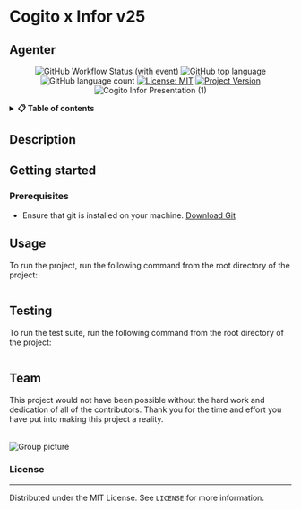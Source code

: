 <!-- TODO: CHANGE ALL INSTANCES OF "TEMPLATE-README" IN ENTIRE PROJECT TO YOUR PROJECT TITLE-->
# Cogito x Infor v25
## Agenter 


<div align="center">

![GitHub Workflow Status (with event)](https://img.shields.io/github/actions/workflow/status/CogitoNTNU/TEMPLATE-README/ci.yml)
![GitHub top language](https://img.shields.io/github/languages/top/CogitoNTNU/TEMPLATE-README)
![GitHub language count](https://img.shields.io/github/languages/count/CogitoNTNU/TEMPLATE-README)
[![License: MIT](https://img.shields.io/badge/License-MIT-yellow.svg)](https://opensource.org/licenses/MIT)
[![Project Version](https://img.shields.io/badge/version-0.0.1-blue)](https://img.shields.io/badge/version-0.0.1-blue)
![Cogito Infor Presentation (1)](https://github.com/user-attachments/assets/59dab0e7-83b3-4817-bd34-ead92445ce33)

</div>



<details> 
<summary><b>📋 Table of contents </b></summary>

- [TEMPLATE-README](#template-readme)
  - [Description](#description)
  - [Getting started](#getting-started)
    - [Prerequisites](#prerequisites)
  - [Usage](#usage)
  - [Testing](#testing)
  - [Team](#team)
    - [License](#license)

</details>

## Description 
<!-- TODO: Provide a brief overview of what this project does and its key features. Please add pictures or videos of the application -->


## Getting started
<!-- TODO: In this Section you describe how to install this project in its intended environment.(i.e. how to get it to run)  
-->

<!-- TODO: Describe how to configure the project (environment variables, config files, etc.).

### Configuration
Create a `.env` file in the root directory of the project and add the following environment variables:

```bash
OPENAI_API_KEY = 'your_openai_api_key'
MONGODB_URI = 'your_secret_key'
```
-->

### Prerequisites
<!-- TODO: In this section you put what is needed for the program to run.
For example: OS version, programs, libraries, etc.  

-->
- Ensure that git is installed on your machine. [Download Git](https://git-scm.com/downloads)



## Usage
To run the project, run the following command from the root directory of the project:
```bash

```
<!-- TODO: Instructions on how to run the project and use its features. -->

## Testing
To run the test suite, run the following command from the root directory of the project:
```bash

```

## Team
This project would not have been possible without the hard work and dedication of all of the contributors. Thank you for the time and effort you have put into making this project a reality.


<table align="center">
    <tr>
        <!--
        <td align="center">
            <a href="https://github.com/NAME_OF_MEMBER">
              <img src="https://github.com/NAME_OF_MEMBER.png?size=100" width="100px;" alt="NAME OF MEMBER"/><br />
              <sub><b>NAME OF MEMBER</b></sub>
            </a>
        </td>
        -->
    </tr>
</table>

![Group picture](docs/img/team.png)


### License
------
Distributed under the MIT License. See `LICENSE` for more information.
